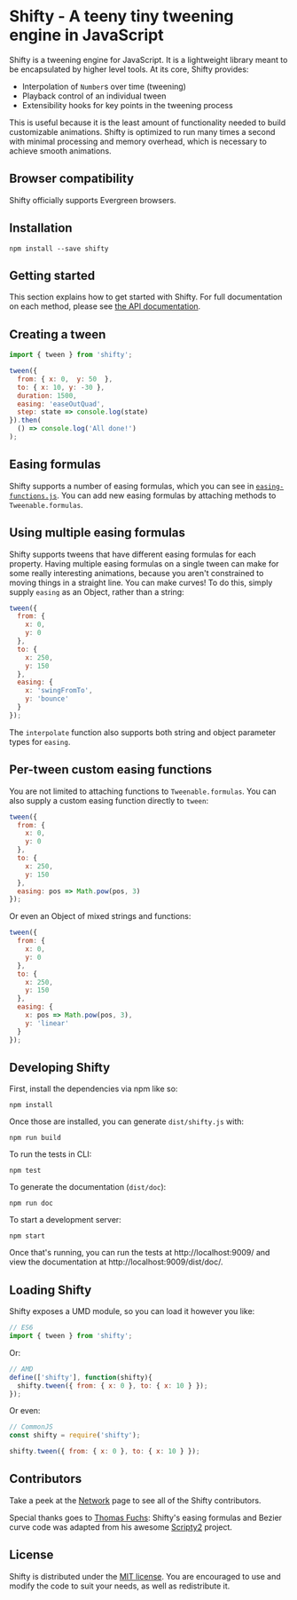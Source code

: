 # Shifty - A teeny tiny tweening engine in JavaScript

Shifty is a tweening engine for JavaScript.  It is a lightweight library meant
to be encapsulated by higher level tools.  At its core, Shifty provides:

  * Interpolation of `Number`s over time (tweening)
  * Playback control of an individual tween
  * Extensibility hooks for key points in the tweening process

This is useful because it is the least amount of functionality needed to build
customizable animations. Shifty is optimized to run many times a second with
minimal processing and memory overhead, which is necessary to achieve smooth
animations.

## Browser compatibility

Shifty officially supports Evergreen browsers.

## Installation

```
npm install --save shifty
```

## Getting started

This section explains how to get started with Shifty.  For full documentation
on each method, please see [the API
documentation](http://jeremyckahn.github.io/shifty/doc/).

## Creating a tween

```javascript
import { tween } from 'shifty';

tween({
  from: { x: 0,  y: 50  },
  to: { x: 10, y: -30 },
  duration: 1500,
  easing: 'easeOutQuad',
  step: state => console.log(state)
}).then(
  () => console.log('All done!')
);
```

## Easing formulas

Shifty supports a number of easing formulas, which you can see in
[`easing-functions.js`](src/easing-functions.js).  You can add new easing
formulas by attaching methods to `Tweenable.formulas`.

## Using multiple easing formulas

Shifty supports tweens that have different easing formulas for each property.
Having multiple easing formulas on a single tween can make for some really
interesting animations, because you aren't constrained to moving things in a
straight line.  You can make curves!  To do this, simply supply `easing` as an
Object, rather than a string:

```javascript
tween({
  from: {
    x: 0,
    y: 0
  },
  to: {
    x: 250,
    y: 150
  },
  easing: {
    x: 'swingFromTo',
    y: 'bounce'
  }
});
```

The `interpolate` function also supports both string and object parameter types
for `easing`.

## Per-tween custom easing functions

You are not limited to attaching functions to `Tweenable.formulas`.  You can
also supply a custom easing function directly to `tween`:

```javascript
tween({
  from: {
    x: 0,
    y: 0
  },
  to: {
    x: 250,
    y: 150
  },
  easing: pos => Math.pow(pos, 3)
});
```

Or even an Object of mixed strings and functions:

```javascript
tween({
  from: {
    x: 0,
    y: 0
  },
  to: {
    x: 250,
    y: 150
  },
  easing: {
    x: pos => Math.pow(pos, 3),
    y: 'linear'
  }
});
```

## Developing Shifty

First, install the dependencies via npm like so:

```
npm install
```

Once those are installed, you can generate `dist/shifty.js` with:

```
npm run build
```

To run the tests in CLI:

```
npm test
```

To generate the documentation (`dist/doc`):

```
npm run doc
```

To start a development server:

```
npm start
```

Once that's running, you can run the tests at
http://localhost:9009/ and view the documentation at
http://localhost:9009/dist/doc/.

## Loading Shifty

Shifty exposes a UMD module, so you can load it however you like:

```javascript
// ES6
import { tween } from 'shifty';
```

Or:

```javascript
// AMD
define(['shifty'], function(shifty){
  shifty.tween({ from: { x: 0 }, to: { x: 10 } });
});
```

Or even:

```javascript
// CommonJS
const shifty = require('shifty');

shifty.tween({ from: { x: 0 }, to: { x: 10 } });
```

## Contributors

Take a peek at the [Network](https://github.com/jeremyckahn/shifty/network)
page to see all of the Shifty contributors.

Special thanks goes to [Thomas Fuchs](https://twitter.com/thomasfuchs):
Shifty's easing formulas and Bezier curve code was adapted from his awesome
[Scripty2](https://github.com/madrobby/scripty2) project.

## License

Shifty is distributed under the [MIT
license](http://opensource.org/licenses/MIT).  You are encouraged to use and
modify the code to suit your needs, as well as redistribute it.
